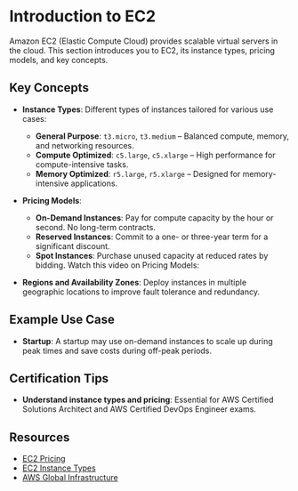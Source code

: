 # Introduction to EC2

Amazon EC2 (Elastic Compute Cloud) provides scalable virtual servers in the cloud. This section introduces you to EC2, its instance types, pricing models, and key concepts.

## Key Concepts

- **Instance Types**: Different types of instances tailored for various use cases:
  - **General Purpose**: `t3.micro`, `t3.medium` – Balanced compute, memory, and networking resources.
  - **Compute Optimized**: `c5.large`, `c5.xlarge` – High performance for compute-intensive tasks.
  - **Memory Optimized**: `r5.large`, `r5.xlarge` – Designed for memory-intensive applications.

- **Pricing Models**: 
  - **On-Demand Instances**: Pay for compute capacity by the hour or second. No long-term contracts.
  - **Reserved Instances**: Commit to a one- or three-year term for a significant discount.
  - **Spot Instances**: Purchase unused capacity at reduced rates by bidding.
  Watch this video on Pricing Models: 

- **Regions and Availability Zones**: Deploy instances in multiple geographic locations to improve fault tolerance and redundancy.

## Example Use Case

- **Startup**: A startup may use on-demand instances to scale up during peak times and save costs during off-peak periods.

## Certification Tips

- **Understand instance types and pricing**: Essential for AWS Certified Solutions Architect and AWS Certified DevOps Engineer exams.

## Resources

- [EC2 Pricing](https://aws.amazon.com/ec2/pricing/)
- [EC2 Instance Types](https://aws.amazon.com/ec2/instance-types/)
- [AWS Global Infrastructure](https://aws.amazon.com/about-aws/global-infrastructure/)
